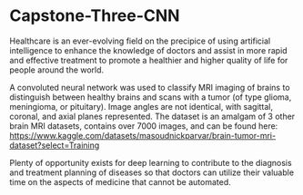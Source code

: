 # Capstone-Three-CNN
 
Healthcare is an ever-evolving field on the precipice of using artificial intelligence to enhance the knowledge of doctors and assist in more rapid and effective treatment to promote a healthier and higher quality of life for people around the world.

A convoluted neural network was used to classify MRI imaging of brains to distinguish between healthy brains and scans with a tumor (of type glioma, meningioma, or pituitary). Image angles are not identical, with sagittal, coronal, and axial planes represented. The dataset is an amalgam of 3 other brain MRI datasets, contains over 7000 images, and can be found here: https://www.kaggle.com/datasets/masoudnickparvar/brain-tumor-mri-dataset?select=Training

Plenty of opportunity exists for deep learning to contribute to the diagnosis and treatment planning of diseases so that doctors can utilize their valuable time on the aspects of medicine that cannot be automated.
